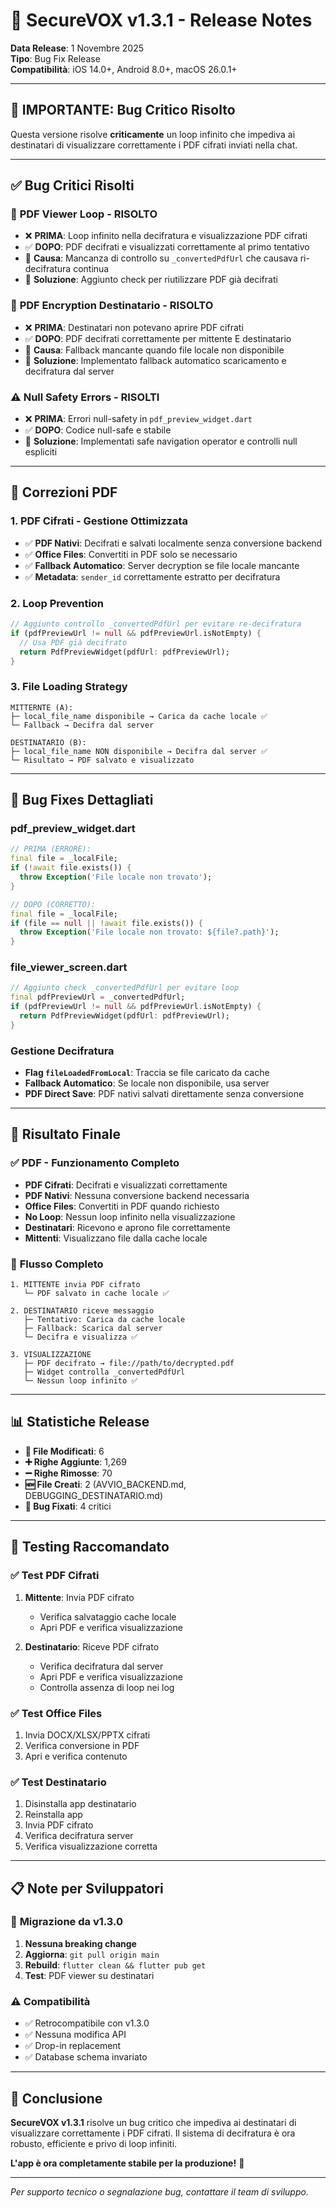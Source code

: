 # 🔧 SecureVOX v1.3.1 - Release Notes

**Data Release**: 1 Novembre 2025  
**Tipo**: Bug Fix Release  
**Compatibilità**: iOS 14.0+, Android 8.0+, macOS 26.0.1+

---

## 🚨 **IMPORTANTE: Bug Critico Risolto**

Questa versione risolve **criticamente** un loop infinito che impediva ai destinatari di visualizzare correttamente i PDF cifrati inviati nella chat.

---

## ✅ **Bug Critici Risolti**

### 📄 **PDF Viewer Loop - RISOLTO**
- ❌ **PRIMA**: Loop infinito nella decifratura e visualizzazione PDF cifrati
- ✅ **DOPO**: PDF decifrati e visualizzati correttamente al primo tentativo
- 🔧 **Causa**: Mancanza di controllo su `_convertedPdfUrl` che causava ri-decifratura continua
- 🎯 **Soluzione**: Aggiunto check per riutilizzare PDF già decifrati

### 🔐 **PDF Encryption Destinatario - RISOLTO**
- ❌ **PRIMA**: Destinatari non potevano aprire PDF cifrati
- ✅ **DOPO**: PDF decifrati correttamente per mittente E destinatario
- 🔧 **Causa**: Fallback mancante quando file locale non disponibile
- 🎯 **Soluzione**: Implementato fallback automatico scaricamento e decifratura dal server

### ⚠️ **Null Safety Errors - RISOLTI**
- ❌ **PRIMA**: Errori null-safety in `pdf_preview_widget.dart`
- ✅ **DOPO**: Codice null-safe e stabile
- 🔧 **Soluzione**: Implementati safe navigation operator e controlli null espliciti

---

## 🔄 **Correzioni PDF**

### 1. **PDF Cifrati - Gestione Ottimizzata**
- ✅ **PDF Nativi**: Decifrati e salvati localmente senza conversione backend
- ✅ **Office Files**: Convertiti in PDF solo se necessario
- ✅ **Fallback Automatico**: Server decryption se file locale mancante
- ✅ **Metadata**: `sender_id` correttamente estratto per decifratura

### 2. **Loop Prevention**
```dart
// Aggiunto controllo _convertedPdfUrl per evitare re-decifratura
if (pdfPreviewUrl != null && pdfPreviewUrl.isNotEmpty) {
  // Usa PDF già decifrato
  return PdfPreviewWidget(pdfUrl: pdfPreviewUrl);
}
```

### 3. **File Loading Strategy**
```
MITTERNTE (A):
├─ local_file_name disponibile → Carica da cache locale ✅
└─ Fallback → Decifra dal server

DESTINATARIO (B):
├─ local_file_name NON disponibile → Decifra dal server ✅
└─ Risultato → PDF salvato e visualizzato
```

---

## 🐛 **Bug Fixes Dettagliati**

### **pdf_preview_widget.dart**
```dart
// PRIMA (ERRORE):
final file = _localFile;
if (!await file.exists()) {
  throw Exception('File locale non trovato');
}

// DOPO (CORRETTO):
final file = _localFile;
if (file == null || !await file.exists()) {
  throw Exception('File locale non trovato: ${file?.path}');
}
```

### **file_viewer_screen.dart**
```dart
// Aggiunto check _convertedPdfUrl per evitare loop
final pdfPreviewUrl = _convertedPdfUrl;
if (pdfPreviewUrl != null && pdfPreviewUrl.isNotEmpty) {
  return PdfPreviewWidget(pdfUrl: pdfPreviewUrl);
}
```

### **Gestione Decifratura**
- **Flag `fileLoadedFromLocal`**: Traccia se file caricato da cache
- **Fallback Automatico**: Se locale non disponibile, usa server
- **PDF Direct Save**: PDF nativi salvati direttamente senza conversione

---

## 🎯 **Risultato Finale**

### ✅ **PDF - Funzionamento Completo**
- **PDF Cifrati**: Decifrati e visualizzati correttamente
- **PDF Nativi**: Nessuna conversione backend necessaria
- **Office Files**: Convertiti in PDF quando richiesto
- **No Loop**: Nessun loop infinito nella visualizzazione
- **Destinatari**: Ricevono e aprono file correttamente
- **Mittenti**: Visualizzano file dalla cache locale

### 🔄 **Flusso Completo**
```
1. MITTENTE invia PDF cifrato
   └─ PDF salvato in cache locale ✅

2. DESTINATARIO riceve messaggio
   ├─ Tentativo: Carica da cache locale
   ├─ Fallback: Scarica dal server
   └─ Decifra e visualizza ✅

3. VISUALIZZAZIONE
   ├─ PDF decifrato → file://path/to/decrypted.pdf
   ├─ Widget controlla _convertedPdfUrl
   └─ Nessun loop infinito ✅
```

---

## 📊 **Statistiche Release**

- **📁 File Modificati**: 6
- **➕ Righe Aggiunte**: 1,269
- **➖ Righe Rimosse**: 70
- **🆕 File Creati**: 2 (AVVIO_BACKEND.md, DEBUGGING_DESTINATARIO.md)
- **🔧 Bug Fixati**: 4 critici

---

## 🧪 **Testing Raccomandato**

### ✅ **Test PDF Cifrati**
1. **Mittente**: Invia PDF cifrato
   - Verifica salvataggio cache locale
   - Apri PDF e verifica visualizzazione
   
2. **Destinatario**: Riceve PDF cifrato
   - Verifica decifratura dal server
   - Apri PDF e verifica visualizzazione
   - Controlla assenza di loop nei log

### ✅ **Test Office Files**
1. Invia DOCX/XLSX/PPTX cifrati
2. Verifica conversione in PDF
3. Apri e verifica contenuto

### ✅ **Test Destinatario**
1. Disinstalla app destinatario
2. Reinstalla app
3. Invia PDF cifrato
4. Verifica decifratura server
5. Verifica visualizzazione corretta

---

## 📋 **Note per Sviluppatori**

### 🔄 **Migrazione da v1.3.0**
1. **Nessuna breaking change**
2. **Aggiorna**: `git pull origin main`
3. **Rebuild**: `flutter clean && flutter pub get`
4. **Test**: PDF viewer su destinatari

### ⚠️ **Compatibilità**
- ✅ Retrocompatibile con v1.3.0
- ✅ Nessuna modifica API
- ✅ Drop-in replacement
- ✅ Database schema invariato

---

## 🎊 **Conclusione**

**SecureVOX v1.3.1** risolve un bug critico che impediva ai destinatari di visualizzare correttamente i PDF cifrati. Il sistema di decifratura è ora robusto, efficiente e privo di loop infiniti.

**L'app è ora completamente stabile per la produzione!** 🚀

---

*Per supporto tecnico o segnalazione bug, contattare il team di sviluppo.*

